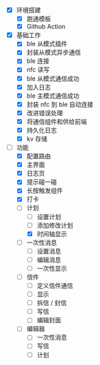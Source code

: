 - [x] 环境搭建
    - [x] 跑通模板
    - [x] Github Action

- [x] 基础工作
    - [x] ble 从模式插件 
    - [x] 封装从模式异步通信
    - [x] ble 连接
    - [x] nfc 读写
    - [x] ble 从模式通信成功
    - [x] 加入日志
    - [x] ble 主模式通信成功
    - [x] 封装 nfc 到 ble 自动连接
    - [x] 改进错误处理
    - [x] 将通信组件和供给前端
    - [x] 持久化日志
    - [x] kv 存储
  
- [ ] 功能
  - [x] 配置路由
  - [x] 主界面
  - [x] 日志页
  - [x] 提示碰一碰
  - [x] 长按触发组件
  - [x] 打卡
  - [ ] 计划
    - [ ] 设置计划
    - [ ] 添加修改计划
    - [x] 时间轴显示
  - [ ] 一次性消息
    - [ ] 设置消息 
    - [ ] 编辑消息
    - [ ] 一次性显示
  - [ ] 信件
    - [ ] 定义信件通信
    - [ ] 显示
    - [ ] 拆信 / 封信
    - [ ] 写信
    - [ ] 编辑封面
  - [ ] 编辑器
    - [ ] 一次性消息
    - [ ] 写信
    - [ ] 计划